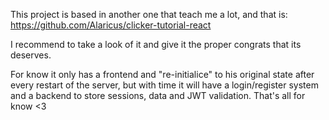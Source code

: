 This project is based in another one that teach me a lot, and that is: https://github.com/Alaricus/clicker-tutorial-react

I recommend to take a look of it and give it the proper congrats that its deserves. 

For know it only has a frontend and "re-initialice" to his original state after every restart of the server, but with time it will have a login/register system and a backend to store sessions, data and JWT validation. That's all for know <3